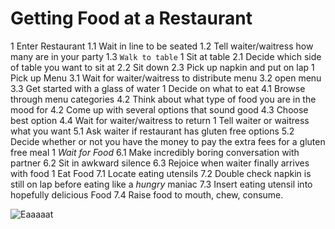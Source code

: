 # Getting Food at a Restaurant

1 Enter Restaurant
  1.1 Wait in line to be seated
  1.2 Tell waiter/waitress how many are in your party
  1.3 `Walk to table`
1 Sit at table
  2.1 Decide which side of table you want to sit at
  2.2 Sit down
  2.3 Pick up napkin and put on lap
1 Pick up Menu
  3.1 Wait for waiter/waitress to distribute menu
  3.2 open menu
  3.3 Get started with a glass of water
1 Decide on what to eat
  4.1 Browse through menu categories
  4.2 Think about what type of food you are in the mood for
  4.2 Come up with several options that sound good
  4.3 Choose best option
  4.4 Wait for waiter/waitress to return
1 Tell waiter or waitress what you want
  5.1 Ask waiter if restaurant has gluten free options
  5.2 Decide whether or not you have the money to pay the extra fees for a gluten free meal
1 _Wait for Food_
  6.1 Make incredibly boring conversation with partner
  6.2 Sit in awkward silence
  6.3 Rejoice when waiter finally arrives with food
1 Eat Food
  7.1 Locate eating utensils
  7.2 Double check napkin is still on lap before eating like a *hungry* maniac
  7.3 Insert eating utensil into hopefully delicious Food
  7.4 Raise food to mouth, chew, consume.

![Eaaaaat](https://www.google.com/url?sa=i&source=images&cd=&cad=rja&uact=8&ved=2ahUKEwjW4Ke1o6bgAhUo2oMKHS3SCuMQjRx6BAgBEAU&url=https%3A%2F%2Fwww.youtube.com%2Fwatch%3Fv%3Db7Nd_1cujYM&psig=AOvVaw3mIyAnhWx228aJ4ZWLDh7B&ust=1549513937465432)
